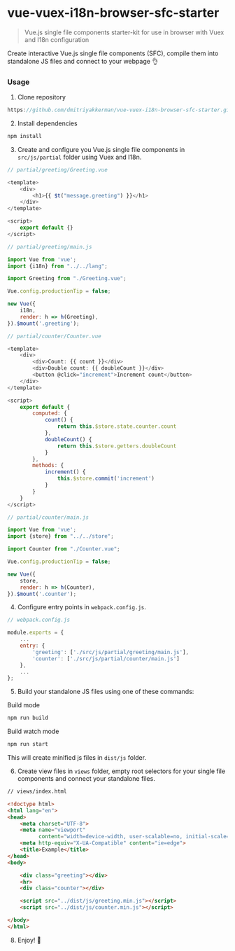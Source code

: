 # vue-vuex-i18n-browser-sfc-starter

> Vue.js single file components starter-kit for use in browser with Vuex and I18n configuration

Create interactive Vue.js single file components (SFC), compile them into standalone JS files and connect to your webpage :ok_hand:

### Usage

1. Clone repository 
```js
https://github.com/dmitriyakkerman/vue-vuex-i18n-browser-sfc-starter.git
```
2. Install dependencies
```js
npm install
```
3. Create and configure you Vue.js single file components in `src/js/partial` folder using Vuex and I18n. 

```js
// partial/greeting/Greeting.vue

<template>
    <div>
        <h1>{{ $t("message.greeting") }}</h1>
    </div>
</template>

<script>
    export default {}
</script>
```

```js
// partial/greeting/main.js

import Vue from 'vue';
import {i18n} from "../../lang";

import Greeting from "./Greeting.vue";

Vue.config.productionTip = false;

new Vue({
    i18n,
    render: h => h(Greeting),
}).$mount('.greeting');
```

```js
// partial/counter/Counter.vue

<template>
    <div>
        <div>Count: {{ count }}</div>
        <div>Double count: {{ doubleCount }}</div>
        <button @click="increment">Increment count</button>
    </div>
</template>

<script>
    export default {
        computed: {
            count() {
                return this.$store.state.counter.count
            },
            doubleCount() {
                return this.$store.getters.doubleCount
            }
        },
        methods: {
            increment() {
                this.$store.commit('increment')
            }
        }
    }
</script>
```

```js
// partial/counter/main.js

import Vue from 'vue';
import {store} from "../../store";

import Counter from "./Counter.vue";

Vue.config.productionTip = false;

new Vue({
    store,
    render: h => h(Counter),
}).$mount('.counter');
```

4. Configure entry points in `webpack.config.js`.

```js
// webpack.config.js

module.exports = {
    ...
    entry: {
        'greeting': ['./src/js/partial/greeting/main.js'],
        'counter': ['./src/js/partial/counter/main.js']
    },    
    ...
};

```

5. Build your standalone JS files using one of these commands:

Build mode
```js
npm run build
```

Build watch mode
```js
npm run start
```

This will create minified js files in `dist/js` folder.

6. Create view files in `views` folder, empty root selectors for your single file components and connect your standalone files.

```html
// views/index.html

<!doctype html>
<html lang="en">
<head>
    <meta charset="UTF-8">
    <meta name="viewport"
          content="width=device-width, user-scalable=no, initial-scale=1.0, maximum-scale=1.0, minimum-scale=1.0">
    <meta http-equiv="X-UA-Compatible" content="ie=edge">
    <title>Example</title>
</head>
<body>

    <div class="greeting"></div>
    <hr>
    <div class="counter"></div>

    <script src="../dist/js/greeting.min.js"></script>
    <script src="../dist/js/counter.min.js"></script>

</body>
</html>
```

8. Enjoy! 🎉